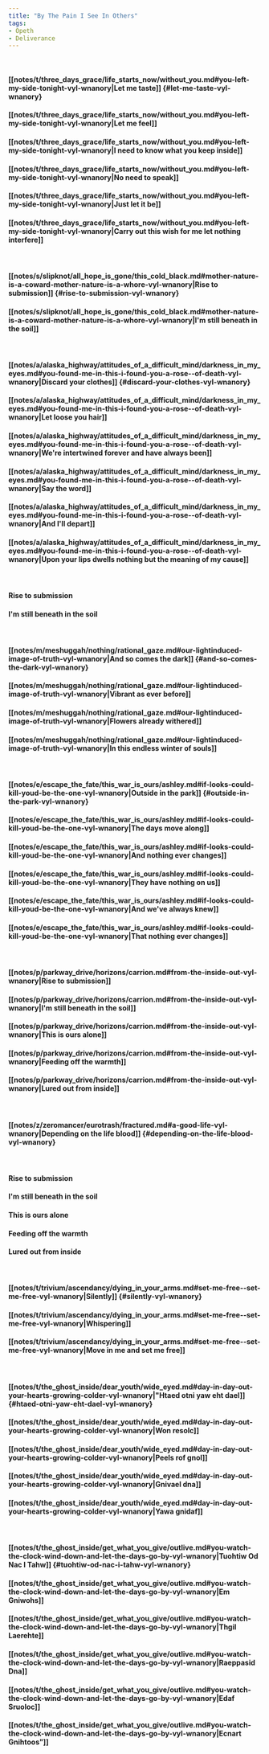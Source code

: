 ```yaml
---
title: "By The Pain I See In Others"
tags:
- Opeth
- Deliverance
---
```

&nbsp;
#### [[notes/t/three_days_grace/life_starts_now/without_you.md#you-left-my-side-tonight-vyl-wnanory|Let me taste]] {#let-me-taste-vyl-wnanory}
#### [[notes/t/three_days_grace/life_starts_now/without_you.md#you-left-my-side-tonight-vyl-wnanory|Let me feel]]
#### [[notes/t/three_days_grace/life_starts_now/without_you.md#you-left-my-side-tonight-vyl-wnanory|I need to know what you keep inside]]
#### [[notes/t/three_days_grace/life_starts_now/without_you.md#you-left-my-side-tonight-vyl-wnanory|No need to speak]]
#### [[notes/t/three_days_grace/life_starts_now/without_you.md#you-left-my-side-tonight-vyl-wnanory|Just let it be]]
#### [[notes/t/three_days_grace/life_starts_now/without_you.md#you-left-my-side-tonight-vyl-wnanory|Carry out this wish for me let nothing interfere]]
&nbsp;
#### [[notes/s/slipknot/all_hope_is_gone/this_cold_black.md#mother-nature-is-a-coward-mother-nature-is-a-whore-vyl-wnanory|Rise to submission]] {#rise-to-submission-vyl-wnanory}
#### [[notes/s/slipknot/all_hope_is_gone/this_cold_black.md#mother-nature-is-a-coward-mother-nature-is-a-whore-vyl-wnanory|I'm still beneath in the soil]]
&nbsp;
#### [[notes/a/alaska_highway/attitudes_of_a_difficult_mind/darkness_in_my_eyes.md#you-found-me-in-this-i-found-you-a-rose--of-death-vyl-wnanory|Discard your clothes]] {#discard-your-clothes-vyl-wnanory}
#### [[notes/a/alaska_highway/attitudes_of_a_difficult_mind/darkness_in_my_eyes.md#you-found-me-in-this-i-found-you-a-rose--of-death-vyl-wnanory|Let loose you hair]]
#### [[notes/a/alaska_highway/attitudes_of_a_difficult_mind/darkness_in_my_eyes.md#you-found-me-in-this-i-found-you-a-rose--of-death-vyl-wnanory|We're intertwined forever and have always been]]
#### [[notes/a/alaska_highway/attitudes_of_a_difficult_mind/darkness_in_my_eyes.md#you-found-me-in-this-i-found-you-a-rose--of-death-vyl-wnanory|Say the word]]
#### [[notes/a/alaska_highway/attitudes_of_a_difficult_mind/darkness_in_my_eyes.md#you-found-me-in-this-i-found-you-a-rose--of-death-vyl-wnanory|And I'll depart]]
#### [[notes/a/alaska_highway/attitudes_of_a_difficult_mind/darkness_in_my_eyes.md#you-found-me-in-this-i-found-you-a-rose--of-death-vyl-wnanory|Upon your lips dwells nothing but the meaning of my cause]]
&nbsp;
#### Rise to submission
#### I'm still beneath in the soil
&nbsp;
#### [[notes/m/meshuggah/nothing/rational_gaze.md#our-lightinduced-image-of-truth-vyl-wnanory|And so comes the dark]] {#and-so-comes-the-dark-vyl-wnanory}
#### [[notes/m/meshuggah/nothing/rational_gaze.md#our-lightinduced-image-of-truth-vyl-wnanory|Vibrant as ever before]]
#### [[notes/m/meshuggah/nothing/rational_gaze.md#our-lightinduced-image-of-truth-vyl-wnanory|Flowers already withered]]
#### [[notes/m/meshuggah/nothing/rational_gaze.md#our-lightinduced-image-of-truth-vyl-wnanory|In this endless winter of souls]]
&nbsp;
#### [[notes/e/escape_the_fate/this_war_is_ours/ashley.md#if-looks-could-kill-youd-be-the-one-vyl-wnanory|Outside in the park]] {#outside-in-the-park-vyl-wnanory}
#### [[notes/e/escape_the_fate/this_war_is_ours/ashley.md#if-looks-could-kill-youd-be-the-one-vyl-wnanory|The days move along]]
#### [[notes/e/escape_the_fate/this_war_is_ours/ashley.md#if-looks-could-kill-youd-be-the-one-vyl-wnanory|And nothing ever changes]]
#### [[notes/e/escape_the_fate/this_war_is_ours/ashley.md#if-looks-could-kill-youd-be-the-one-vyl-wnanory|They have nothing on us]]
#### [[notes/e/escape_the_fate/this_war_is_ours/ashley.md#if-looks-could-kill-youd-be-the-one-vyl-wnanory|And we've always knew]]
#### [[notes/e/escape_the_fate/this_war_is_ours/ashley.md#if-looks-could-kill-youd-be-the-one-vyl-wnanory|That nothing ever changes]]
&nbsp;
#### [[notes/p/parkway_drive/horizons/carrion.md#from-the-inside-out-vyl-wnanory|Rise to submission]]
#### [[notes/p/parkway_drive/horizons/carrion.md#from-the-inside-out-vyl-wnanory|I'm still beneath in the soil]]
#### [[notes/p/parkway_drive/horizons/carrion.md#from-the-inside-out-vyl-wnanory|This is ours alone]]
#### [[notes/p/parkway_drive/horizons/carrion.md#from-the-inside-out-vyl-wnanory|Feeding off the warmth]]
#### [[notes/p/parkway_drive/horizons/carrion.md#from-the-inside-out-vyl-wnanory|Lured out from inside]]
&nbsp;
#### [[notes/z/zeromancer/eurotrash/fractured.md#a-good-life-vyl-wnanory|Depending on the life blood]] {#depending-on-the-life-blood-vyl-wnanory}
&nbsp;
#### Rise to submission
#### I'm still beneath in the soil
#### This is ours alone
#### Feeding off the warmth
#### Lured out from inside
&nbsp;
#### [[notes/t/trivium/ascendancy/dying_in_your_arms.md#set-me-free--set-me-free-vyl-wnanory|Silently]] {#silently-vyl-wnanory}
#### [[notes/t/trivium/ascendancy/dying_in_your_arms.md#set-me-free--set-me-free-vyl-wnanory|Whispering]]
#### [[notes/t/trivium/ascendancy/dying_in_your_arms.md#set-me-free--set-me-free-vyl-wnanory|Move in me and set me free]]
&nbsp;
#### [[notes/t/the_ghost_inside/dear_youth/wide_eyed.md#day-in-day-out-your-hearts-growing-colder-vyl-wnanory|"Htaed otni yaw eht dael]] {#htaed-otni-yaw-eht-dael-vyl-wnanory}
#### [[notes/t/the_ghost_inside/dear_youth/wide_eyed.md#day-in-day-out-your-hearts-growing-colder-vyl-wnanory|Won resolc]]
#### [[notes/t/the_ghost_inside/dear_youth/wide_eyed.md#day-in-day-out-your-hearts-growing-colder-vyl-wnanory|Peels rof gnol]]
#### [[notes/t/the_ghost_inside/dear_youth/wide_eyed.md#day-in-day-out-your-hearts-growing-colder-vyl-wnanory|Gnivael dna]]
#### [[notes/t/the_ghost_inside/dear_youth/wide_eyed.md#day-in-day-out-your-hearts-growing-colder-vyl-wnanory|Yawa gnidaf]]
&nbsp;
#### [[notes/t/the_ghost_inside/get_what_you_give/outlive.md#you-watch-the-clock-wind-down-and-let-the-days-go-by-vyl-wnanory|Tuohtiw Od Nac I Tahw]] {#tuohtiw-od-nac-i-tahw-vyl-wnanory}
#### [[notes/t/the_ghost_inside/get_what_you_give/outlive.md#you-watch-the-clock-wind-down-and-let-the-days-go-by-vyl-wnanory|Em Gniwohs]]
#### [[notes/t/the_ghost_inside/get_what_you_give/outlive.md#you-watch-the-clock-wind-down-and-let-the-days-go-by-vyl-wnanory|Thgil Laerehte]]
#### [[notes/t/the_ghost_inside/get_what_you_give/outlive.md#you-watch-the-clock-wind-down-and-let-the-days-go-by-vyl-wnanory|Raeppasid Dna]]
#### [[notes/t/the_ghost_inside/get_what_you_give/outlive.md#you-watch-the-clock-wind-down-and-let-the-days-go-by-vyl-wnanory|Edaf Sruoloc]]
#### [[notes/t/the_ghost_inside/get_what_you_give/outlive.md#you-watch-the-clock-wind-down-and-let-the-days-go-by-vyl-wnanory|Ecnart Gnihtoos"]]
